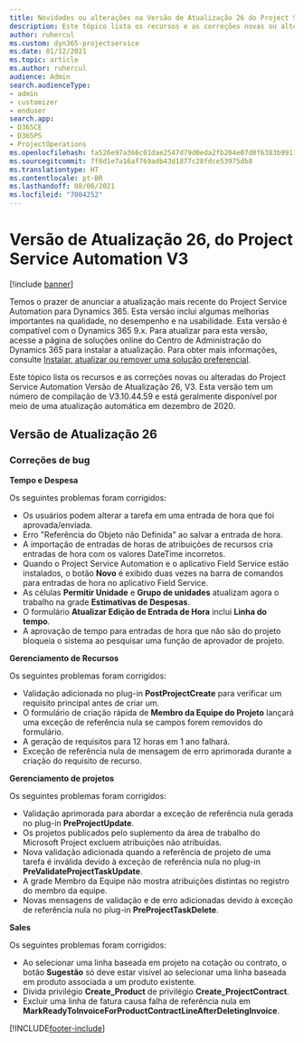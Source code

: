 ```yaml
---
title: Novidades ou alterações na Versão de Atualização 26 do Project Service Automation V3
description: Este tópico lista os recursos e as correções novas ou alteradas disponíveis na Versão de Atualização 26 do Project Service Automation V3.
author: ruhercul
ms.custom: dyn365-projectservice
ms.date: 01/12/2021
ms.topic: article
ms.author: ruhercul
audience: Admin
search.audienceType:
- admin
- customizer
- enduser
search.app:
- D365CE
- D365PS
- ProjectOperations
ms.openlocfilehash: fa526e97a366c01dae2547d79d0eda2fb204e07d0f6383b991165b9eecd836e9
ms.sourcegitcommit: 7f8d1e7a16af769adb43d1877c28fdce53975db8
ms.translationtype: HT
ms.contentlocale: pt-BR
ms.lasthandoff: 08/06/2021
ms.locfileid: "7004252"
---
```

# <a name="project-service-automation-update-release-26-v3"></a>Versão de Atualização 26, do Project Service Automation V3

[!include [banner](../includes/psa-now-project-operations.md)]

Temos o prazer de anunciar a atualização mais recente do Project Service Automation para Dynamics 365. Esta versão inclui algumas melhorias importantes na qualidade, no desempenho e na usabilidade. Esta versão é compatível com o Dynamics 365 9.x. Para atualizar para esta versão, acesse a página de soluções online do Centro de Administração do Dynamics 365 para instalar a atualização. Para obter mais informações, consulte [Instalar, atualizar ou remover uma solução preferencial](/power-platform/admin/install-remove-preferred-solution).

Este tópico lista os recursos e as correções novas ou alteradas do Project Service Automation Versão de Atualização 26, V3. Esta versão tem um número de compilação de V3.10.44.59 e está geralmente disponível por meio de uma atualização automática em dezembro de 2020.

## <a name="update-release-26"></a>Versão de Atualização 26

### <a name="bug-fixes"></a>Correções de bug

**Tempo e Despesa**

Os seguintes problemas foram corrigidos:

- Os usuários podem alterar a tarefa em uma entrada de hora que foi aprovada/enviada.
- Erro "Referência do Objeto não Definida" ao salvar a entrada de hora.
- A importação de entradas de horas de atribuições de recursos cria entradas de hora com os valores DateTime incorretos.
- Quando o Project Service Automation e o aplicativo Field Service estão instalados, o botão **Novo** é exibido duas vezes na barra de comandos para entradas de hora no aplicativo Field Service.
- As células **Permitir Unidade** e **Grupo de unidades** atualizam agora o trabalho na grade **Estimativas de Despesas**.
- O formulário **Atualizar Edição de Entrada de Hora** inclui **Linha do tempo**.
- A aprovação de tempo para entradas de hora que não são do projeto bloqueia o sistema ao pesquisar uma função de aprovador de projeto.

**Gerenciamento de Recursos**

Os seguintes problemas foram corrigidos:

- Validação adicionada no plug-in **PostProjectCreate** para verificar um requisito principal antes de criar um.
- O formulário de criação rápida de **Membro da Equipe do Projeto** lançará uma exceção de referência nula se campos forem removidos do formulário.
- A geração de requisitos para 12 horas em 1 ano falhará.
- Exceção de referência nula de mensagem de erro aprimorada durante a criação do requisito de recurso.

**Gerenciamento de projetos**

Os seguintes problemas foram corrigidos:

- Validação aprimorada para abordar a exceção de referência nula gerada no plug-in **PreProjectUpdate**.
- Os projetos publicados pelo suplemento da área de trabalho do Microsoft Project excluem atribuições não atribuídas.
- Nova validação adicionada quando a referência de projeto de uma tarefa é inválida devido à exceção de referência nula no plug-in **PreValidateProjectTaskUpdate**.
- A grade Membro da Equipe não mostra atribuições distintas no registro do membro da equipe.
- Novas mensagens de validação e de erro adicionadas devido à exceção de referência nula no plug-in **PreProjectTaskDelete**.

**Sales**

Os seguintes problemas foram corrigidos:

- Ao selecionar uma linha baseada em projeto na cotação ou contrato, o botão **Sugestão** só deve estar visível ao selecionar uma linha baseada em produto associada a um produto existente.
- Divida privilégio **Create_Product** de privilégio **Create_ProjectContract**.
- Excluir uma linha de fatura causa falha de referência nula em **MarkReadyToInvoiceForProductContractLineAfterDeletingInvoice**.


[!INCLUDE[footer-include](../includes/footer-banner.md)]